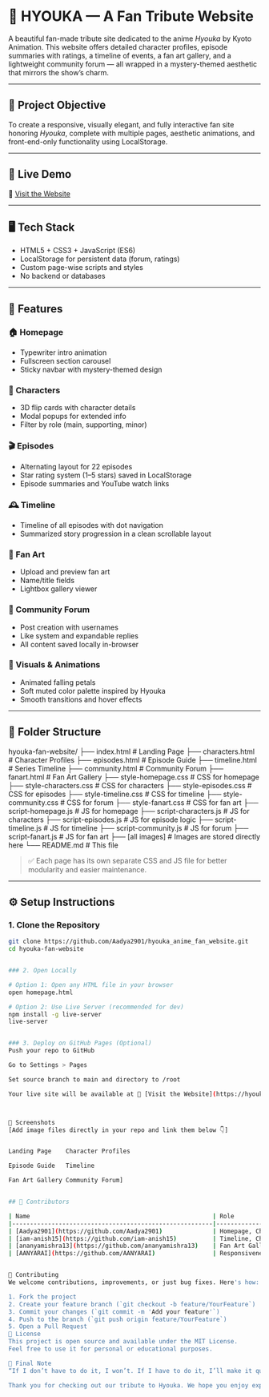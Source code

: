 # 🌸 HYOUKA — A Fan Tribute Website

A beautiful fan-made tribute site dedicated to the anime *Hyouka* by Kyoto Animation. This website offers detailed character profiles, episode summaries with ratings, a timeline of events, a fan art gallery, and a lightweight community forum — all wrapped in a mystery-themed aesthetic that mirrors the show’s charm.

---

## 🎯 Project Objective

To create a responsive, visually elegant, and fully interactive fan site honoring *Hyouka*, complete with multiple pages, aesthetic animations, and front-end-only functionality using LocalStorage.

---

## 🚀 Live Demo

🔗 [Visit the Website](https://hyouka-anime-fan-website.vercel.app/)

---

## 🖥️ Tech Stack

- HTML5 + CSS3 + JavaScript (ES6)
- LocalStorage for persistent data (forum, ratings)
- Custom page-wise scripts and styles
- No backend or databases

---

## 🌟 Features

### 🏠 Homepage
- Typewriter intro animation
- Fullscreen section carousel
- Sticky navbar with mystery-themed design

### 👤 Characters
- 3D flip cards with character details
- Modal popups for extended info
- Filter by role (main, supporting, minor)

### 🎬 Episodes
- Alternating layout for 22 episodes
- Star rating system (1–5 stars) saved in LocalStorage
- Episode summaries and YouTube watch links

### 🕰️ Timeline
- Timeline of all episodes with dot navigation
- Summarized story progression in a clean scrollable layout

### 🎨 Fan Art
- Upload and preview fan art
- Name/title fields
- Lightbox gallery viewer

### 💬 Community Forum
- Post creation with usernames
- Like system and expandable replies
- All content saved locally in-browser

### 🍃 Visuals & Animations
- Animated falling petals
- Soft muted color palette inspired by Hyouka
- Smooth transitions and hover effects

---

## 📁 Folder Structure



hyouka-fan-website/
├── index.html # Landing Page 
├── characters.html # Character Profiles 
├── episodes.html # Episode Guide 
├── timeline.html # Series Timeline 
├── community.html # Community Forum 
├── fanart.html # Fan Art Gallery 
├── style-homepage.css # CSS for homepage 
├── style-characters.css # CSS for characters 
├── style-episodes.css # CSS for episodes 
├── style-timeline.css # CSS for timeline 
├── style-community.css # CSS for forum 
├── style-fanart.css # CSS for fan art 
├── script-homepage.js # JS for homepage 
├── script-characters.js # JS for characters 
├── script-episodes.js # JS for episode logic 
├── script-timeline.js # JS for timeline 
├── script-community.js # JS for forum 
├── script-fanart.js # JS for fan art 
├── [all images] # Images are stored directly here 
└── README.md # This file


> ✅ Each page has its own separate CSS and JS file for better modularity and easier maintenance.

---

## ⚙️ Setup Instructions

### 1. Clone the Repository

```bash
git clone https://github.com/Aadya2901/hyouka_anime_fan_website.git
cd hyouka-fan-website


### 2. Open Locally

# Option 1: Open any HTML file in your browser
open homepage.html

# Option 2: Use Live Server (recommended for dev)
npm install -g live-server
live-server


### 3. Deploy on GitHub Pages (Optional)
Push your repo to GitHub

Go to Settings > Pages

Set source branch to main and directory to /root

Your live site will be available at 🔗 [Visit the Website](https://hyouka-anime-fan-website.vercel.app/)



📸 Screenshots
[Add image files directly in your repo and link them below 👇]


Landing Page	Character Profiles

Episode Guide	Timeline

Fan Art Gallery	Community Forum]


## 👥 Contributors

| Name                                                   | Role                                                                         |
|--------------------------------------------------------|------------------------------------------------------------------------------|
| [Aadya2901](https://github.com/Aadya2901)              | Homepage, Character Profiles, Deployment                    |
| [iam-anish15](https://github.com/iam-anish15)          | Timeline, Character Profiles, Homepage                                       |
| [ananyamishra13](https://github.com/ananyamishra13)    | Fan Art Gallery, Episode Guide                                               |
| [AANYARAI](https://github.com/AANYARAI)                | Responsiveness, Page Linking, Deployment                               |


🤝 Contributing
We welcome contributions, improvements, or just bug fixes. Here's how:

1. Fork the project
2. Create your feature branch (`git checkout -b feature/YourFeature`)
3. Commit your changes (`git commit -m 'Add your feature'`)
4. Push to the branch (`git push origin feature/YourFeature`)
5. Open a Pull Request
📝 License
This project is open source and available under the MIT License.
Feel free to use it for personal or educational purposes.

💬 Final Note
“If I don’t have to do it, I won’t. If I have to do it, I’ll make it quick.” – Oreki Houtarou

Thank you for checking out our tribute to Hyouka. We hope you enjoy exploring it as much as we enjoyed building it 💜
